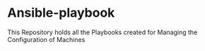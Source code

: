 # Ansible-playbook
This Repository holds all the Playbooks created for Managing the Configuration of Machines
